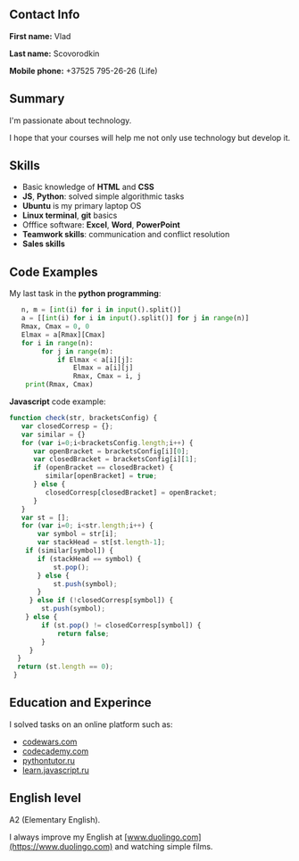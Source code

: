 ## Contact Info
**First name:** Vlad

**Last name:** Scovorodkin

**Mobile phone:** +37525 795-26-26 (Life)

## Summary

I'm passionate about technology.

I hope that your courses will help me not only use technology but develop it.

## Skills
* Basic knowledge of **HTML** and **CSS**
* **JS**, **Python**: solved simple algorithmic tasks
* **Ubuntu** is my primary laptop OS
* **Linux terminal**, **git** basics
* Offfice software: **Excel**, **Word**, **PowerPoint**
* **Teamwork skills**:  communication and conflict resolution
* **Sales skills**

## Code Examples 
My last task in the **python programming**:
```Python
   n, m = [int(i) for i in input().split()]
   a = [[int(i) for i in input().split()] for j in range(n)]
   Rmax, Cmax = 0, 0
   Elmax = a[Rmax][Cmax]
   for i in range(n):
        for j in range(m):
            if Elmax < a[i][j]:
                Elmax = a[i][j]
                Rmax, Cmax = i, j
    print(Rmax, Cmax)
 ```
**Javascript** code example:
```Javascript
function check(str, bracketsConfig) {
   var closedCorresp = {};
   var similar = {}
   for (var i=0;i<bracketsConfig.length;i++) {
      var openBracket = bracketsConfig[i][0];
      var closedBracket = bracketsConfig[i][1];
      if (openBracket == closedBracket) {
         similar[openBracket] = true;
      } else {
         closedCorresp[closedBracket] = openBracket;
      }
   }
   var st = [];
   for (var i=0; i<str.length;i++) {
       var symbol = str[i];
       var stackHead = st[st.length-1];
    if (similar[symbol]) {
       if (stackHead == symbol) {
           st.pop();
       } else {
           st.push(symbol);
       }
     } else if (!closedCorresp[symbol]) {
        st.push(symbol);
    } else {
        if (st.pop() != closedCorresp[symbol]) {
            return false;
        }
     }
  }
  return (st.length == 0);
 }
```

## Education and Experinсe

I solved tasks on an online platform such as:
* [codewars.com](https://codewars.com)
* [codecademy.com](https://codecademy.com)
* [pythontutor.ru](http://pythontutor.ru)
* [learn.javascript.ru](https://learn.javascript.ru)

## English level

A2 (Elementary English).

I always improve my English at [www.duolingo.com](https://www.duolingo.com) and watching simple films.
